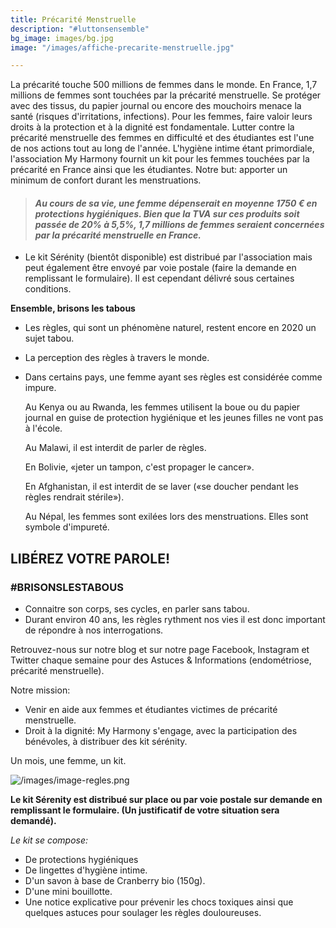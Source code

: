 ```yaml
---
title: Précarité Menstruelle
description: "#luttonsensemble"
bg_image: images/bg.jpg
image: "/images/affiche-precarite-menstruelle.jpg"

---
```

La précarité touche 500 millions de femmes dans le monde. En France, 1,7 millions de femmes sont touchées par la précarité menstruelle. Se protéger avec des tissus, du papier journal ou encore des mouchoirs menace la santé (risques d'irritations, infections). Pour les femmes, faire valoir leurs droits à la protection et à la dignité est fondamentale. Lutter contre la précarité menstruelle des femmes en difficulté et des étudiantes est l'une de nos actions tout au long de l'année. L'hygiène intime étant primordiale, l'association My Harmony fournit un kit pour les femmes touchées par la précarité en France ainsi que les étudiantes. Notre but: apporter un minimum de confort durant les menstruations.

> #### _Au cours de sa vie, une femme dépenserait en moyenne 1750 € en protections hygiéniques. Bien que la TVA sur ces produits soit passée de 20% à 5,5%, 1,7 millions de femmes seraient concernées par la précarité menstruelle en France._

* Le kit Sérénity (bientôt disponible) est distribué par l'association mais peut également être envoyé par voie postale (faire la demande en remplissant le formulaire). Il est cependant délivré sous certaines conditions.

**Ensemble, brisons les tabous**

* Les règles, qui sont un phénomène naturel, restent encore en 2020 un sujet tabou.
* La perception des règles à travers le monde.
* Dans certains pays, une femme ayant ses règles est considérée comme impure.

  Au Kenya ou au Rwanda, les femmes utilisent la boue ou du papier journal en guise de protection hygiénique et les jeunes filles ne vont pas à l'école.

  Au Malawi, il est interdit de parler de règles.

  En Bolivie, «jeter un tampon, c'est propager le cancer».

  En Afghanistan, il est interdit de se laver («se doucher pendant les règles rendrait stérile»).

  Au Népal, les femmes sont exilées lors des menstruations. Elles sont symbole d'impureté.

## **LIBÉREZ VOTRE PAROLE!**

### **#BRISONSLESTABOUS**

* Connaitre son corps, ses cycles, en parler sans tabou.
* Durant environ 40 ans, les règles rythment nos vies il est donc important de répondre à nos interrogations.

Retrouvez-nous sur notre blog et sur notre page Facebook, Instagram et Twitter chaque semaine pour des Astuces & Informations (endométriose, précarité menstruelle).

Notre mission:

* Venir en aide aux femmes et étudiantes victimes de précarité menstruelle.
* Droit à la dignité: My Harmony s'engage, avec la participation des bénévoles, à distribuer des kit sérénity.

Un mois, une femme, un kit.

![/images/image-regles.png](https://app.forestry.io/sites/nswtuczo0ow5yg/body-media//images/image-regles.png)

**Le kit Sérenity est distribué sur place ou par voie postale sur demande en remplissant le formulaire. (Un justificatif de votre situation sera demandé).**

_Le kit se compose:_

* De protections hygiéniques
* De lingettes d'hygiène intime.
* D'un savon à base de Cranberry bio (150g).
* D'une mini bouillotte.
* Une notice explicative pour prévenir les chocs toxiques ainsi que quelques astuces pour soulager les règles douloureuses.